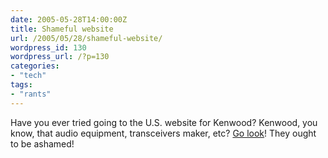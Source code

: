 ```yaml
---
date: 2005-05-28T14:00:00Z
title: Shameful website
url: /2005/05/28/shameful-website/
wordpress_id: 130
wordpress_url: /?p=130
categories:
- "tech"
tags:
- "rants"
---
```


Have you ever tried going to the U.S. website for Kenwood? Kenwood, you know, that audio equipment, transceivers maker, etc? <a title="Kenwood U.S.A. Website" href="http://www.kenwoodusa.com/">Go look</a>! They ought to be ashamed!
